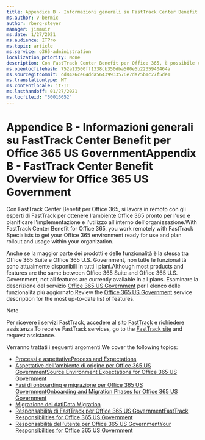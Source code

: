 ```yaml
---
title: Appendice B - Informazioni generali su FastTrack Center Benefit per Office 365 US Government
ms.author: v-bermic
author: rberg-steyer
manager: jimmuir
ms.date: 1/27/2021
ms.audience: ITPro
ms.topic: article
ms.service: o365-administration
localization_priority: None
description: Con FastTrack Center Benefit per Office 365, è possibile collaborare in remoto con gli esperti di FastTrack per ottenere l'ambiente Office 365 pronto per l'uso e pianificare l'implementazione e l'utilizzo all'interno dell'organizzazione.
ms.openlocfilehash: 752a13500ff1338cb350dba500e5b2235940464a
ms.sourcegitcommit: cd8426ce64dda56439933576e7da75b1c27f5de1
ms.translationtype: MT
ms.contentlocale: it-IT
ms.lasthandoff: 01/27/2021
ms.locfileid: "50016652"
---
```

# <a name="appendix-b---fasttrack-center-benefit-overview-for-office-365-us-government"></a><span data-ttu-id="60b71-103">Appendice B - Informazioni generali su FastTrack Center Benefit per Office 365 US Government</span><span class="sxs-lookup"><span data-stu-id="60b71-103">Appendix B - FastTrack Center Benefit Overview for Office 365 US Government</span></span>

<span data-ttu-id="60b71-104">Con FastTrack Center Benefit per Office 365, si lavora in remoto con gli esperti di FastTrack per ottenere l'ambiente Office 365 pronto per l'uso e pianificare l'implementazione e l'utilizzo all'interno dell'organizzazione.</span><span class="sxs-lookup"><span data-stu-id="60b71-104">With FastTrack Center Benefit for Office 365, you work remotely with FastTrack Specialists to get your Office 365 environment ready for use and plan rollout and usage within your organization.</span></span> 
  
<span data-ttu-id="60b71-105">Anche se la maggior parte dei prodotti e delle funzionalità è la stessa tra Office 365 Suite e Office 365 U.S. Government, non tutte le funzionalità sono attualmente disponibili in tutti i piani.</span><span class="sxs-lookup"><span data-stu-id="60b71-105">Although most products and features are the same between Office 365 Suite and Office 365 U.S. Government, not all features are currently available in all plans.</span></span> <span data-ttu-id="60b71-106">Esaminare la descrizione del servizio [Office 365 US Government](https://aka.ms/aboutgovcloud) per l'elenco delle funzionalità più aggiornato.</span><span class="sxs-lookup"><span data-stu-id="60b71-106">Review the [Office 365 US Government](https://aka.ms/aboutgovcloud) service description for the most up-to-date list of features.</span></span>

> [!NOTE]
> <span data-ttu-id="60b71-107">Per ricevere i servizi FastTrack, accedere al sito [FastTrack](https://go.microsoft.com/fwlink/?linkid=780698) e richiedere assistenza.</span><span class="sxs-lookup"><span data-stu-id="60b71-107">To receive FastTrack services, go to the [FastTrack site](https://go.microsoft.com/fwlink/?linkid=780698) and request assistance.</span></span>  

<span data-ttu-id="60b71-108">Verranno trattati i seguenti argomenti:</span><span class="sxs-lookup"><span data-stu-id="60b71-108">We cover the following topics:</span></span>
- [<span data-ttu-id="60b71-109">Processi e aspettative</span><span class="sxs-lookup"><span data-stu-id="60b71-109">Process and Expectations</span></span>](process-and-expectations.md) 
- [<span data-ttu-id="60b71-110">Aspettative dell'ambiente di origine per Office 365 US Government</span><span class="sxs-lookup"><span data-stu-id="60b71-110">Source Environment Expectations for Office 365 US Government</span></span>](US-Gov-appendix-source-environment-expectations.md)   
- [<span data-ttu-id="60b71-111">Fasi di onboarding e migrazione per Office 365 US Government</span><span class="sxs-lookup"><span data-stu-id="60b71-111">Onboarding and Migration Phases for Office 365 US Government</span></span>](US-Gov-appendix-onboarding-and-migration.md)
- [<span data-ttu-id="60b71-112">Migrazione dei dati</span><span class="sxs-lookup"><span data-stu-id="60b71-112">Data Migration</span></span>](data-migration.md)    
- [<span data-ttu-id="60b71-113">Responsabilità di FastTrack per Office 365 US Government</span><span class="sxs-lookup"><span data-stu-id="60b71-113">FastTrack Responsibilities for Office 365 US Government</span></span>](US-Gov-appendix-fasttrack-responsibilities.md)   
- [<span data-ttu-id="60b71-114">Responsabilità dell'utente per Office 365 US Government</span><span class="sxs-lookup"><span data-stu-id="60b71-114">Your Responsibilities for Office 365 US Government</span></span>](US-Gov-appendix-your-responsibilities.md)    

